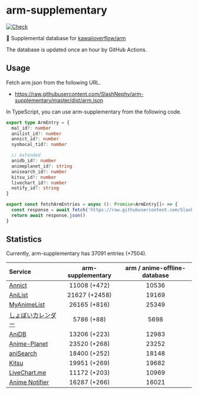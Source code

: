 # arm-supplementary

[![Check](https://github.com/SlashNephy/arm-supplementary/actions/workflows/check-node.yml/badge.svg)](https://github.com/SlashNephy/arm-supplementary/actions/workflows/check-node.yml)

💊 Supplemental database for [kawaiioverflow/arm](https://github.com/kawaiioverflow/arm)

The database is updated once an hour by GitHub Actions.

## Usage

Fetch arm.json from the following URL.

- https://raw.githubusercontent.com/SlashNephy/arm-supplementary/master/dist/arm.json

In TypeScript, you can use arm-supplementary from the following code.

```TypeScript
export type ArmEntry = {
  mal_id?: number
  anilist_id?: number
  annict_id?: number
  syobocal_tid?: number

  // extended
  anidb_id?: number
  animeplanet_id?: string
  anisearch_id?: number
  kitsu_id?: number
  livechart_id?: number
  notify_id?: string
}

export const fetchArmEntries = async (): Promise<ArmEntry[]> => {
  const response = await fetch('https://raw.githubusercontent.com/SlashNephy/arm-supplementary/master/dist/arm.json')
  return await response.json()
}
```

## Statistics

Currently, arm-supplementary has 37091 entries (+7504).

| Service                                     | arm-supplementary | arm / anime-offline-database |
| :------------------------------------------ | :---------------: | :--------------------------: |
| [Annict](https://annict.com)                |   11008 (+472)    |            10536             |
| [AniList](https://anilist.co)               |   21627 (+2458)   |            19169             |
| [MyAnimeList](https://myanimelist.net)      |   26165 (+816)    |            25349             |
| [しょぼいカレンダー](https://cal.syoboi.jp) |    5786 (+88)     |             5698             |
| [AniDB](https://anidb.net)                  |   13206 (+223)    |            12983             |
| [Anime-Planet](https://anime-planet.com)    |   23520 (+268)    |            23252             |
| [aniSearch](https://anisearch.com)          |   18400 (+252)    |            18148             |
| [Kitsu](https://kitsu.io)                   |   19951 (+269)    |            19682             |
| [LiveChart.me](https://livechart.me)        |   11172 (+203)    |            10969             |
| [Anime Notifier](https://notify.moe)        |   16287 (+266)    |            16021             |
